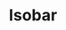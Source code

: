 ---
title: "Isobar"
slug: "isobar"
type: "job"
start_date: "2014-03"
end_date: ""
draft: false
tags: []
---